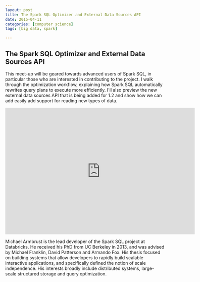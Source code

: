 ```yaml
---
layout: post
title: The Spark SQL Optimizer and External Data Sources API
date: 2015-04-11
categories: [computer science]
tags: [big data, spark]

---
```


## The Spark SQL Optimizer and External Data Sources API

This meet-up will be geared towards advanced users of Spark SQL, in particular those who are interested in contributing to the project. I walk through the optimization workflow, explaining how Spark SQL automatically rewrites query plans to execute more efficiently. I'll also preview the new external data sources API that is being added for 1.2 and show how we can add easily add support for reading new types of data.

<iframe width="600" height="400" src="https://www.youtube.com/embed/GQSNJAzxOr8" frameborder="0" allowfullscreen></iframe>

Michael Armbrust is the lead developer of the Spark SQL project at Databricks. He received his PhD from UC Berkeley in 2013, and was advised by Michael Franklin, David Patterson and Armando Fox. His thesis focused on building systems that allow developers to rapidly build scalable interactive applications, and specifically defined the notion of scale independence. His interests broadly include distributed systems, large-scale structured storage and query optimization.